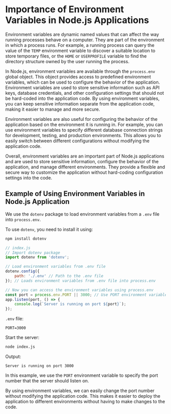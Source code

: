 # Importance of Environment Variables in Node.js Applications

Environment variables are dynamic named values that can affect the way running processes behave on a computer. They are part of the environment in which a process runs. For example, a running process can query the value of the `TEMP` environment variable to discover a suitable location to store temporary files, or the `HOME` or `USERPROFILE` variable to find the directory structure owned by the user running the process.

In Node.js, environment variables are available through the `process.env` global object. This object provides access to predefined environment variables, which can be used to configure the behavior of the application. Environment variables are used to store sensitive information such as API keys, database credentials, and other configuration settings that should not be hard-coded into the application code. By using environment variables, you can keep sensitive information separate from the application code, making it easier to manage and more secure.

Environment variables are also useful for configuring the behavior of the application based on the environment it is running in. For example, you can use environment variables to specify different database connection strings for development, testing, and production environments. This allows you to easily switch between different configurations without modifying the application code.

Overall, environment variables are an important part of Node.js applications and are used to store sensitive information, configure the behavior of the application, and manage different environments. They provide a flexible and secure way to customize the application without hard-coding configuration settings into the code.

## Example of Using Environment Variables in Node.js Application

We use the `dotenv` package to load environment variables from a `.env` file into `process.env`.

To use `dotenv`, you need to install it using:

```bash
npm install dotenv
```

```javascript
// index.js
// Import dotenv package
import dotenv from 'dotenv';

// Load environment variables from .env file
dotenv.config({
    path: './.env' // Path to the .env file
}); // Loads environment variables from .env file into process.env

// Now you can access the environment variables using process.env
const port = process.env.PORT || 3000; // Use PORT environment variable or default to 3000
app.listen(port, () => {
    console.log(`Server is running on port ${port}`);
});
```

`.env` file:

```plaintext
PORT=3000
```

Start the server:

```bash
node index.js
```

Output:

```plaintext
Server is running on port 3000
```

In this example, we use the `PORT` environment variable to specify the port number that the server should listen on.

By using environment variables, we can easily change the port number without modifying the application code. This makes it easier to deploy the application to different environments without having to make changes to the code.